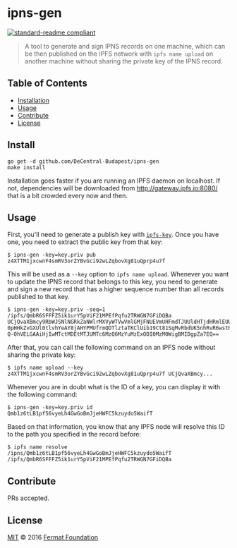 # ipns-gen

[![standard-readme compliant](https://img.shields.io/badge/readme%20style-standard-brightgreen.svg?style=flat-square)](https://github.com/RichardLitt/standard-readme)

> A tool to generate and sign IPNS records on one machine, which can be then published on the IPFS network with
`ipfs name upload` on another machine without sharing the private key of the IPNS record.

## Table of Contents

- [Installation](#installation)
- [Usage](#usage)
- [Contribute](#contribute)
- [License](#license)

## Install

```
go get -d github.com/DeCentral-Budapest/ipns-gen
make install
```

Installation goes faster if you are running an IPFS daemon on localhost. If not, dependencies will be downloaded from
http://gateway.ipfs.io:8080/ that is a bit crowded every now and then.

## Usage

First, you'll need to generate a publish key with [`ipfs-key`](https://github.com/DeCentral-Budapest/ipfs-key).
Once you have one, you need to extract the public key from that key:

```
$ ipns-gen -key=key.priv pub
z4XTTM1jxcwnF4smRV3orZYBvGci92wLZqbovXg81uQprp4u7f
```

This will be used as a `--key` option to `ipfs name upload`. Whenever you want to update the IPNS record
that belongs to this key, you need to generate and sign a new record that has a higher sequence number
than all records published to that key.

```
$ ipns-gen -key=key.priv -seq=1 /ipfs/QmbR6SFFFZ5ik1urY5pViF21MPEfPqfu2TRWGN7GFiDQBa
UCjQvaXBmcy9RbWJSNlNGRkZaNWlrMXVyWTVwVmlGMjFNUEVmUHFmdTJUUldHTjdHRmlEUUJhEkCqK-0pHHkZvGXUl0tlvhYeAY8jAHYPMUfrmQDTlztaTKClUib19Ct81SqMvRbdUK5nhRvR6wstRVic-Q-OhVELGAAiHjIwMTctMDEtMTJUMTc6MzQ6MzYuMzExODI0MzM0WigBMIDgpZa7EQ==
```

After that, you can call the following command on an IPFS node without sharing the private key:

```
$ ipfs name upload --key z4XTTM1jxcwnF4smRV3orZYBvGci92wLZqbovXg81uQprp4u7f UCjQvaXBmcy...
```

Whenever you are in doubt what is the ID of a key, you can display it with the following command:

```
$ ipns-gen -key=key.priv id
Qmb1z6tLB1pf56vyeLh4GwGoBmJjeHWFC5kzuydo5WaifT
```

Based on that information, you know that any IPFS node will resolve this ID to the path you specified in the record before:

```
$ ipfs name resolve /ipns/Qmb1z6tLB1pf56vyeLh4GwGoBmJjeHWFC5kzuydo5WaifT
/ipfs/QmbR6SFFFZ5ik1urY5pViF21MPEfPqfu2TRWGN7GFiDQBa
```

## Contribute

PRs accepted.

## License

[MIT](LICENSE) © 2016 [Fermat Foundation](http://www.fermat.org/)

